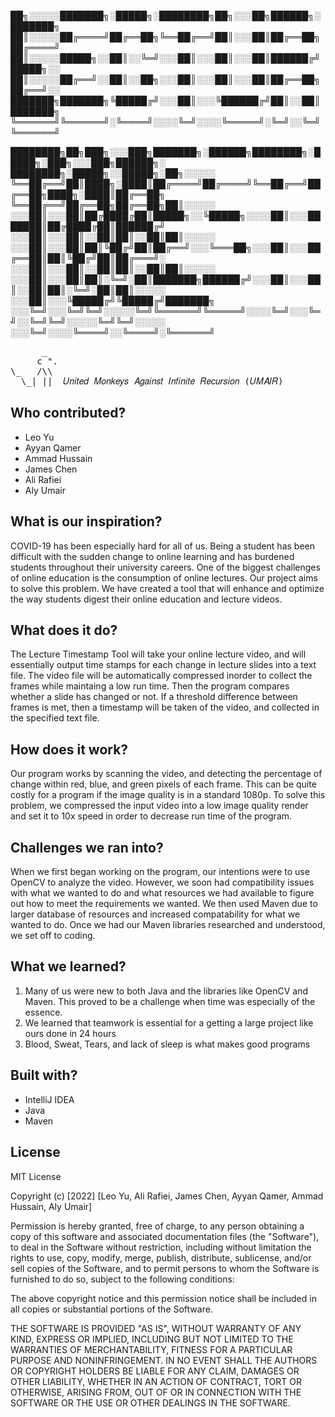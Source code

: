 
██╗░░░░░███████╗░█████╗░████████╗██╗░░░██╗██████╗░███████╗
██║░░░░░██╔════╝██╔══██╗╚══██╔══╝██║░░░██║██╔══██╗██╔════╝
██║░░░░░█████╗░░██║░░╚═╝░░░██║░░░██║░░░██║██████╔╝█████╗░░
██║░░░░░██╔══╝░░██║░░██╗░░░██║░░░██║░░░██║██╔══██╗██╔══╝░░
███████╗███████╗╚█████╔╝░░░██║░░░╚██████╔╝██║░░██║███████╗
╚══════╝╚══════╝░╚════╝░░░░╚═╝░░░░╚═════╝░╚═╝░░╚═╝╚══════╝

████████╗██╗███╗░░░███╗███████╗░██████╗████████╗░█████╗░███╗░░░███╗██████╗░  ████████╗░█████╗░░█████╗░██╗░░░░░
╚══██╔══╝██║████╗░████║██╔════╝██╔════╝╚══██╔══╝██╔══██╗████╗░████║██╔══██╗  ╚══██╔══╝██╔══██╗██╔══██╗██║░░░░░
░░░██║░░░██║██╔████╔██║█████╗░░╚█████╗░░░░██║░░░███████║██╔████╔██║██████╔╝  ░░░██║░░░██║░░██║██║░░██║██║░░░░░
░░░██║░░░██║██║╚██╔╝██║██╔══╝░░░╚═══██╗░░░██║░░░██╔══██║██║╚██╔╝██║██╔═══╝░  ░░░██║░░░██║░░██║██║░░██║██║░░░░░
░░░██║░░░██║██║░╚═╝░██║███████╗██████╔╝░░░██║░░░██║░░██║██║░╚═╝░██║██║░░░░░  ░░░██║░░░╚█████╔╝╚█████╔╝███████╗
░░░╚═╝░░░╚═╝╚═╝░░░░░╚═╝╚══════╝╚═════╝░░░░╚═╝░░░╚═╝░░╚═╝╚═╝░░░░░╚═╝╚═╝░░░░░  ░░░╚═╝░░░░╚════╝░░╚════╝░╚══════╝
<pre>
      _    
     c ". 
\_   /\\  
  \_| ||  𝑈𝑛𝑖𝑡𝑒𝑑 𝑀𝑜𝑛𝑘𝑒𝑦𝑠 𝐴𝑔𝑎𝑖𝑛𝑠𝑡 𝐼𝑛𝑓𝑖𝑛𝑖𝑡𝑒 𝑅𝑒𝑐𝑢𝑟𝑠𝑖𝑜𝑛 (𝑈𝑀𝐴𝐼𝑅)
</pre>

## Who contributed?
* Leo Yu
* Ayyan Qamer
* Ammad Hussain
* James Chen
* Ali Rafiei
* Aly Umair

## What is our inspiration?
COVID-19 has been especially hard for all of us. Being a student has been difficult with the sudden change to online learning and has burdened students throughout their university careers. One of the biggest challenges of online education is the consumption of online lectures. Our project aims to solve this problem. We have created a tool that will enhance and optimize the way students digest their online education and lecture videos. 

## What does it do?
The Lecture Timestamp Tool will take your online lecture video, and will essentially output time stamps for each change in lecture slides into a text file. The video file will be automatically compressed inorder to collect the frames while maintaing a low run time. Then the program compares whether a slide has changed or not. If a threshold difference between frames is met, then a timestamp will be taken of the video, and collected in the specified text file. 

## How does it work?
Our program works by scanning the video, and detecting the percentage of change within red, blue, and green pixels of each frame. This can be quite costly for a program if the image quality is in a standard 1080p. To solve this problem, we compressed the input video into a low image quality render and set it to 10x speed in order to decrease run time of the program.

## Challenges we ran into?
When we first began working on the program, our intentions were to use OpenCV to analyze the video. However, we soon had compatibility issues with what we wanted to do and what resources we had available to figure out how to meet the requirements we wanted. We then used Maven due to larger database of resources and increased compatability for what we wanted to do. Once we had our Maven libraries researched and understood, we set off to coding.

## What we learned?
1. Many of us were new to both Java and the libraries like OpenCV and Maven. This proved to be a challenge when time was especially of the essence. 
2. We learned that teamwork is essential for a getting a large project like ours done in 24 hours
3. Blood, Sweat, Tears, and lack of sleep is what makes good programs 

## Built with?
* IntelliJ IDEA
* Java
* Maven

## License
MIT License

Copyright (c) [2022] [Leo Yu, Ali Rafiei, James Chen, Ayyan Qamer, Ammad Hussain, Aly Umair]

Permission is hereby granted, free of charge, to any person obtaining a copy
of this software and associated documentation files (the "Software"), to deal
in the Software without restriction, including without limitation the rights
to use, copy, modify, merge, publish, distribute, sublicense, and/or sell
copies of the Software, and to permit persons to whom the Software is
furnished to do so, subject to the following conditions:

The above copyright notice and this permission notice shall be included in all
copies or substantial portions of the Software.

THE SOFTWARE IS PROVIDED "AS IS", WITHOUT WARRANTY OF ANY KIND, EXPRESS OR
IMPLIED, INCLUDING BUT NOT LIMITED TO THE WARRANTIES OF MERCHANTABILITY,
FITNESS FOR A PARTICULAR PURPOSE AND NONINFRINGEMENT. IN NO EVENT SHALL THE
AUTHORS OR COPYRIGHT HOLDERS BE LIABLE FOR ANY CLAIM, DAMAGES OR OTHER
LIABILITY, WHETHER IN AN ACTION OF CONTRACT, TORT OR OTHERWISE, ARISING FROM,
OUT OF OR IN CONNECTION WITH THE SOFTWARE OR THE USE OR OTHER DEALINGS IN THE
SOFTWARE.
